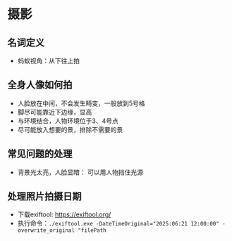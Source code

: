 # 摄影

## 名词定义

- 蚂蚁视角：从下往上拍

## 全身人像如何拍

- 人脸放在中间，不会发生畸变，一般放到5号格
- 脚尽可能靠近下边缘，显高
- 与环境结合，人物环境位于3、4号点
- 尽可能放入想要的景，排除不需要的景

## 常见问题的处理
- 背景光太亮，人脸显暗： 可以用人物挡住光源

## 处理照片拍摄日期

- 下载exiftool: <https://exiftool.org/>
- 执行命令：`./exiftool.exe -DateTimeOriginal="2025:06:21 12:00:00" -overwrite_original "filePath`